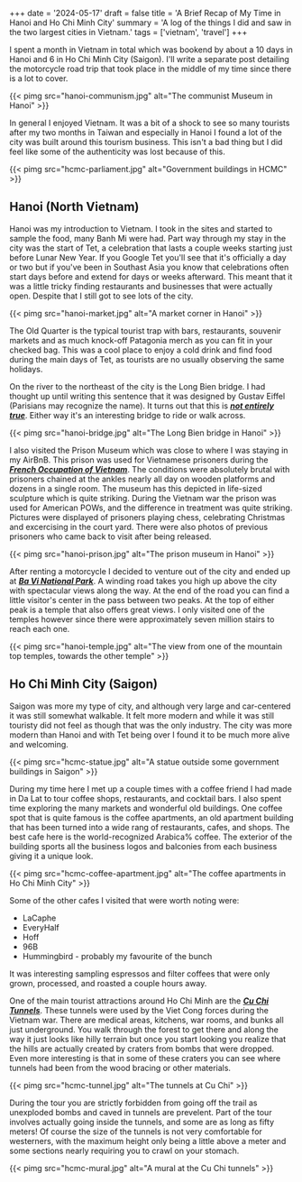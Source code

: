 +++
date = '2024-05-17'
draft = false
title = 'A Brief Recap of My Time in Hanoi and Ho Chi Minh City'
summary = 'A log of the things I did and saw in the two largest cities in Vietnam.'
tags = ['vietnam', 'travel']
+++

I spent a month in Vietnam in total which was bookend by about a 10 days in Hanoi and 6 in Ho Chi Minh City (Saigon). I'll write a separate post detailing the motorcycle road trip that took place in the middle of my time since there is a lot to cover.

{{< pimg src="hanoi-communism.jpg" alt="The communist Museum in Hanoi" >}}

In general I enjoyed Vietnam. It was a bit of a shock to see so many tourists after my two months in Taiwan and especially in Hanoi I found a lot of the city was built around this tourism business. This isn't a bad thing but I did feel like some of the authenticity was lost because of this.

{{< pimg src="hcmc-parliament.jpg" alt="Government buildings in HCMC" >}}

## Hanoi (North Vietnam)
Hanoi was my introduction to Vietnam. I took in the sites and started to sample the food, many Banh Mi were had. Part way through my stay in the city was the start of Tet, a celebration that lasts a couple weeks starting just before Lunar New Year. If you Google Tet you'll see that it's officially a day or two but if you've been in Southast Asia you know that celebrations often start days before and extend for days or weeks afterward. This meant that it was a little tricky finding restaurants and businesses that were actually open. Despite that I still got to see lots of the city.

{{< pimg src="hanoi-market.jpg" alt="A market corner in Hanoi" >}}

The Old Quarter is the typical tourist trap with bars, restaurants, souvenir markets and as much knock-off Patagonia merch as you can fit in your checked bag. This was a cool place to enjoy a cold drink and find food during the main days of Tet, as tourists are no usually observing the same holidays.

On the river to the northeast of the city is the Long Bien bridge. I had thought up until writing this sentence that it was designed by Gustav Eiffel (Parisians may recognize the name). It turns out that this is __*[not entirely true]("https://www.historicvietnam.com/debunking-the-eiffel-myth/")*__. Either way it's an interesting bridge to ride or walk across.

{{< pimg src="hanoi-bridge.jpg" alt="The Long Bien bridge in Hanoi" >}}

I also visited the Prison Museum which was close to where I was staying in my AirBnB. This prison was used for Vietnamese prisoners during the __*[French Occupation of Vietnam]("https://www.britannica.com/place/Vietnam/The-conquest-of-Vietnam-by-France")*__. The conditions were absolutely brutal with prisoners chained at the ankles nearly all day on wooden platforms and dozens in a single room. The museum has this depicted in life-sized sculpture which is quite striking. During the Vietnam war the prison was used for American POWs, and the difference in treatment was quite striking. Pictures were displayed of prisoners playing chess, celebrating Christmas and excercising in the court yard. There were also photos of previous prisoners who came back to visit after being released.

{{< pimg src="hanoi-prison.jpg" alt="The prison museum in Hanoi" >}}

After renting a motorcycle I decided to venture out of the city and ended up at __*[Ba Vi National Park]("https://vinpearl.com/en/ba-vi-national-park-in-hanoi-a-not-to-be-missed-location-for-nature-lovers")*__. A winding road takes you high up above the city with spectacular views along the way. At the end of the road you can find a little visitor's center in the pass between two peaks. At the top of either peak is a temple that also offers great views. I only visited one of the temples however since there were approximately seven million stairs to reach each one.

{{< pimg src="hanoi-temple.jpg" alt="The view from one of the mountain top temples, towards the other temple" >}}

## Ho Chi Minh City (Saigon)
Saigon was more my type of city, and although very large and car-centered it was still somewhat walkable. It felt more modern and while it was still touristy did not feel as though that was the only industry. The city was more modern than Hanoi and with Tet being over I found it to be much more alive and welcoming.

{{< pimg src="hcmc-statue.jpg" alt="A statue outside some government buildings in Saigon" >}}


During my time here I met up a couple times with a coffee friend I had made in Da Lat to tour coffee shops, restaurants, and cocktail bars. I also spent time exploring the many markets and wonderful old buildings. One coffee spot that is quite famous is the coffee apartments, an old apartment building that has been turned into a wide rang of restaurants, cafes, and shops. The best cafe here is the world-recognized Arabica% coffee. The exterior of the building sports all the business logos and balconies from each business giving it a unique look.

{{< pimg src="hcmc-coffee-apartment.jpg" alt="The coffee apartments in Ho Chi Minh City" >}}

Some of the other cafes I visited that were worth noting were:
- LaCaphe
- EveryHalf
- Hoff
- 96B
- Hummingbird - probably my favourite of the bunch

It was interesting sampling espressos and filter coffees that were only grown, processed, and roasted a couple hours away.

One of the main tourist attractions around Ho Chi Minh are the __*[Cu Chi Tunnels]("https://en.wikipedia.org/wiki/C%E1%BB%A7_Chi_tunnels")*__. These tunnels were used by the Viet Cong forces during the Vietnam war. There are medical areas, kitchens, war rooms, and bunks all just underground. You walk through the forest to get there and along the way it just looks like hilly terrain but once you start looking you realize that the hills are actually created by craters from bombs that were dropped. Even more interesting is that in some of these craters you can see where tunnels had been from the wood bracing or other materials.

{{< pimg src="hcmc-tunnel.jpg" alt="The tunnels at Cu Chi" >}}

During the tour you are strictly forbidden from going off the trail as unexploded bombs and caved in tunnels are prevelent. Part of the tour involves actually going inside the tunnels, and some are as long as fifty meters! Of course the size of the tunnels is not very comfortable for westerners, with the maximum height only being a little above a meter and some sections nearly requiring you to crawl on your stomach.

{{< pimg src="hcmc-mural.jpg" alt="A mural at the Cu Chi tunnels" >}}

